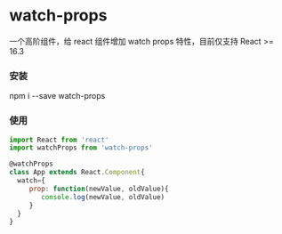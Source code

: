 # watch-props
一个高阶组件，给 react 组件增加 watch props 特性，目前仅支持 React >= 16.3

### 安装
npm i --save watch-props

### 使用

```js
import React from 'react'
import watchProps from 'watch-props'

@watchProps
class App extends React.Component{
  watch={
     prop: function(newValue, oldValue){
        console.log(newValue, oldValue)
     }
  }
}


```
